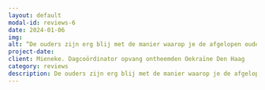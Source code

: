 ```yaml
---
layout: default
modal-id: reviews-6
date: 2024-01-06
img: 
alt: “De ouders zijn erg blij met de manier waarop je de afgelopen ouderavond hebt gedaan, het was erg waardevol voor hen. We zouden het fijn vinden als je nog een keer zou willen komen.“
project-date: 
client: Mieneke. Dagcoördinator opvang ontheemden Oekraïne Den Haag
category: reviews
description: De ouders zijn erg blij met de manier waarop je de afgelopen ouderavond hebt gedaan, het was erg waardevol voor hen. We zouden het fijn vinden als je nog een keer zou willen komen.
---
```

